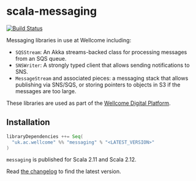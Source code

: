 # scala-messaging

[![Build Status](https://travis-ci.org/wellcometrust/scala-messaging.svg?branch=master)](https://travis-ci.org/wellcometrust/scala-messaging)

Messaging libraries in use at Wellcome including:

-   `SQSStream`: An Akka streams-backed class for processing messages from an SQS queue.
-   `SNSWriter`: A strongly typed client that allows sending notifications to SNS.
-   `MessageStream` and associated pieces: a messaging stack that allows publishing via SNS/SQS, or storing pointers to objects in S3 if the messages are too large.

These libraries are used as part of the [Wellcome Digital Platform][platform].

[platform]: https://github.com/wellcometrust/platform


## Installation

```scala
libraryDependencies ++= Seq(
  "uk.ac.wellcome" %% "messaging" % "<LATEST_VERSION>"
)
```

`messaging` is published for Scala 2.11 and Scala 2.12.

Read [the changelog](CHANGELOG.md) to find the latest version.
